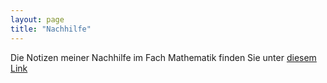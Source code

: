 ```yaml
---
layout: page
title: "Nachhilfe"
---
```


Die Notizen meiner Nachhilfe im Fach Mathematik finden Sie unter 
[diesem Link](https://drive.google.com/drive/folders/1AAoAJ-Jt57DLzBYcUa_BxFxcGmiYvOfv?usp=sharing)
<p>&nbsp;</p>
<p>&nbsp;</p>
<p>&nbsp;</p>
<p>&nbsp;</p>
<p>&nbsp;</p>
<p>&nbsp;</p>
<p>&nbsp;</p>
<p>&nbsp;</p>
<p>&nbsp;</p>
<p>&nbsp;</p>
<p>&nbsp;</p>
<p>&nbsp;</p>
<p>&nbsp;</p>
